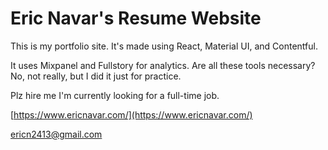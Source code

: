 ﻿# Eric Navar's Resume Website

This is my portfolio site. It's made using React, Material UI, and Contentful.

It uses Mixpanel and Fullstory for analytics. Are all these tools necessary? No, not really, but I did it just for practice.

Plz hire me I'm currently looking for a full-time job.

[https://www.ericnavar.com/](https://www.ericnavar.com/)

ericn2413@gmail.com
